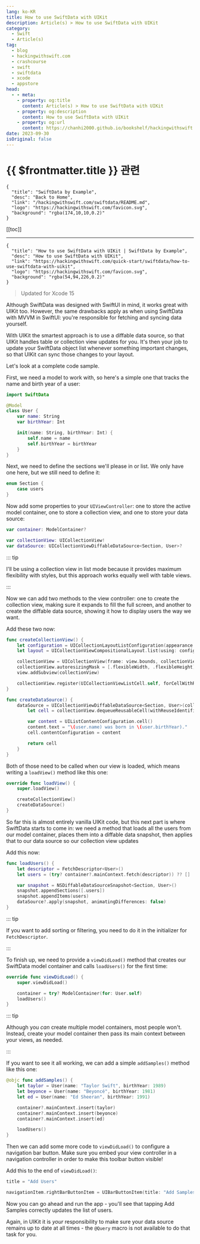 ```yaml
---
lang: ko-KR
title: How to use SwiftData with UIKit
description: Article(s) > How to use SwiftData with UIKit
category:
  - Swift
  - Article(s)
tag: 
  - blog
  - hackingwithswift.com
  - crashcourse
  - swift
  - swiftdata
  - xcode
  - appstore
head:
  - - meta:
    - property: og:title
      content: Article(s) > How to use SwiftData with UIKit
    - property: og:description
      content: How to use SwiftData with UIKit
    - property: og:url
      content: https://chanhi2000.github.io/bookshelf/hackingwithswift.com/swiftdata/how-to-use-swiftdata-with-uikit.html
date: 2023-09-30
isOriginal: false
---
```


# {{ $frontmatter.title }} 관련

```component VPCard
{
  "title": "SwiftData by Example",
  "desc": "Back to Home",
  "link": "/hackingwithswift.com/swiftdata/README.md",
  "logo": "https://hackingwithswift.com/favicon.svg",
  "background": "rgba(174,10,10,0.2)"
}
```

[[toc]]

---

```component VPCard
{
  "title": "How to use SwiftData with UIKit | SwiftData by Example",
  "desc": "How to use SwiftData with UIKit",
  "link": "https://hackingwithswift.com/quick-start/swiftdata/how-to-use-swiftdata-with-uikit", 
  "logo": "https://hackingwithswift.com/favicon.svg",
  "background": "rgba(54,94,226,0.2)"
}
```

> Updated for Xcode 15

Although SwiftData was designed with SwiftUI in mind, it works great with UIKit too. However, the same drawbacks apply as when using SwiftData with MVVM in SwiftUI: you're responsible for fetching and syncing data yourself.

With UIKit the smartest approach is to use a diffable data source, so that UIKit handles table or collection view updates for you. It's then your job to update your SwiftData object list whenever something important changes, so that UIKit can sync those changes to your layout.

Let's look at a complete code sample.

First, we need a model to work with, so here's a simple one that tracks the name and birth year of a user:

```swift
import SwiftData

@Model
class User {
    var name: String
    var birthYear: Int

    init(name: String, birthYear: Int) {
        self.name = name
        self.birthYear = birthYear
    }
}
```

Next, we need to define the sections we'll please in or list. We only have one here, but we still need to define it:

```swift
enum Section {
    case users
}
```

Now add some properties to your `UIViewController`: one to store the active model container, one to store a collection view, and one to store your data source:

```swift
var container: ModelContainer?

var collectionView: UICollectionView!
var dataSource: UICollectionViewDiffableDataSource<Section, User>?
```

::: tip

I'll be using a collection view in list mode because it provides maximum flexibility with styles, but this approach works equally well with table views.

:::

Now we can add two methods to the view controller: one to create the collection view, making sure it expands to fill the full screen, and another to create the diffable data source, showing it how to display users the way we want.

Add these two now:

```swift
func createCollectionView() {
    let configuration = UICollectionLayoutListConfiguration(appearance: .plain)
    let layout = UICollectionViewCompositionalLayout.list(using: configuration)

    collectionView = UICollectionView(frame: view.bounds, collectionViewLayout: layout)
    collectionView.autoresizingMask = [.flexibleWidth, .flexibleHeight]
    view.addSubview(collectionView)

    collectionView.register(UICollectionViewListCell.self, forCellWithReuseIdentifier: "User")
}

func createDataSource() {
    dataSource = UICollectionViewDiffableDataSource<Section, User>(collectionView: collectionView) { collectionView, indexPath, user in
        let cell = collectionView.dequeueReusableCell(withReuseIdentifier: "User", for: indexPath)

        var content = UIListContentConfiguration.cell()
        content.text = "\(user.name) was born in \(user.birthYear)."
        cell.contentConfiguration = content

        return cell
    }
}
```

Both of those need to be called when our view is loaded, which means writing a `loadView()` method like this one:

```swift
override func loadView() {
    super.loadView()

    createCollectionView()
    createDataSource()
}
```

So far this is almost entirely vanilla UIKit code, but this next part is where SwiftData starts to come in: we need a method that loads all the users from our model container, places them into a diffable data snapshot, then applies that to our data source so our collection view updates

Add this now:

```swift
func loadUsers() {
    let descriptor = FetchDescriptor<User>()
    let users = (try? container?.mainContext.fetch(descriptor)) ?? []

    var snapshot = NSDiffableDataSourceSnapshot<Section, User>()
    snapshot.appendSections([.users])
    snapshot.appendItems(users)
    dataSource?.apply(snapshot, animatingDifferences: false)
}
```

::: tip

If you want to add sorting or filtering, you need to do it in the initializer for `FetchDescriptor`.

:::

To finish up, we need to provide a `viewDidLoad()` method that creates our SwiftData model container and calls `loadUsers()` for the first time:

```swift
override func viewDidLoad() {
    super.viewDidLoad()

    container = try? ModelContainer(for: User.self)
    loadUsers()
}
```

::: tip

Although you *can* create multiple model containers, most people won't. Instead, create your model container then pass its main context between your views, as needed.

:::

If you want to see it all working, we can add a simple `addSamples()` method like this one:

```swift
@objc func addSamples() {
    let taylor = User(name: "Taylor Swift", birthYear: 1989)
    let beyonce = User(name: "Beyoncé", birthYear: 1981)
    let ed = User(name: "Ed Sheeran", birthYear: 1991)

    container?.mainContext.insert(taylor)
    container?.mainContext.insert(beyonce)
    container?.mainContext.insert(ed)

    loadUsers()
}
```

Then we can add some more code to `viewDidLoad()` to configure a navigation bar button. Make sure you embed your view controller in a navigation controller in order to make this toolbar button visible!

Add this to the end of `viewDidLoad()`:

```swift
title = "Add Users"

navigationItem.rightBarButtonItem = UIBarButtonItem(title: "Add Samples", style: .plain, target: self, action: #selector(addSamples))
```

Now you can go ahead and run the app - you'll see that tapping Add Samples correctly updates the list of users.

Again, in UIKit it is *your* responsibility to make sure your data source remains up to date at all times - the `@Query` macro is not available to do that task for you.

